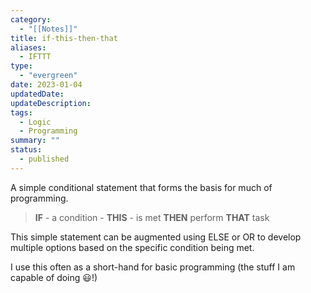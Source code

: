```yaml
---
category:
  - "[[Notes]]"
title: if-this-then-that
aliases: 
  - IFTTT 
type: 
  - "evergreen"
date: 2023-01-04
updatedDate:
updateDescription: 
tags: 
  - Logic
  - Programming
summary: "" 
status: 
  - published
---
```


A simple conditional statement that forms the basis for much of programming. 

> **IF** - a condition - **THIS** - is met **THEN** perform **THAT** task

This simple statement can be augmented using ELSE or OR to develop multiple options based on the specific condition being met. 

I use this often as a short-hand for basic programming (the stuff I am capable of doing 😃!)